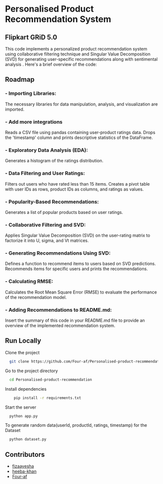 # Personalised Product Recommendation System
## Flipkart GRiD 5.0
This code implements a personalized product recommendation system using collaborative filtering technique and Singular Value Decomposition (SVD) for generating user-specific recommendations along with sentimental analysis . Here's a brief overview of the code:

## Roadmap

### - Importing Libraries:
The necessary libraries for data manipulation, analysis, and visualization are imported.

### - Add more integrations
Reads a CSV file using pandas containing user-product ratings data.
Drops the 'timestamp' column and prints descriptive statistics of the DataFrame.

### - Exploratory Data Analysis (EDA):
Generates a histogram of the ratings distribution.

### - Data Filtering and User Ratings:
Filters out users who have rated less than 15 items.
Creates a pivot table with user IDs as rows, product IDs as columns, and ratings as values.

### - Popularity-Based Recommendations:
Generates a list of popular products based on user ratings.

### - Collaborative Filtering and SVD:
Applies Singular Value Decomposition (SVD) on the user-rating matrix to factorize it into U, sigma, and Vt matrices.

### - Generating Recommendations Using SVD:
Defines a function to recommend items to users based on SVD predictions.
Recommends items for specific users and prints the recommendations.

### - Calculating RMSE:
Calculates the Root Mean Square Error (RMSE) to evaluate the performance of the recommendation model.

### - Adding Recommendations to README.md:
Insert the summary of this code in your README.md file to provide an overview of the implemented recommendation system.
## Run Locally

Clone the project

```bash
  git clone https://github.com/Four-af/Personalised-product-recommendation.git
```

Go to the project directory

```bash
  cd Personalised-product-recommendation
```

Install dependencies

```bash
    pip install -r requirements.txt
```

Start the server

```bash
  python app.py
```
To generate random data(userId, productId, ratings, timestamp) for the Dataset

```bash
  python dataset.py
```



## Contributors

- [fizaayesha](https://github.com/fizaayesha)
- [heeba-khan](https://github.com/heeba-khan)
- [Four-af](https://github.com/Four-af/)
